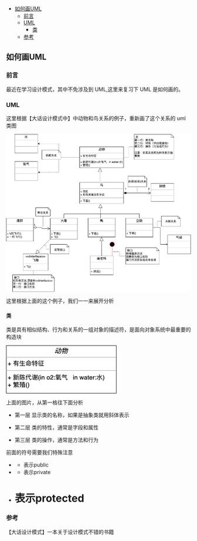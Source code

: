 <!-- START doctoc generated TOC please keep comment here to allow auto update -->
<!-- DON'T EDIT THIS SECTION, INSTEAD RE-RUN doctoc TO UPDATE -->


- [如何画UML](#%E5%A6%82%E4%BD%95%E7%94%BBuml)
  - [前言](#%E5%89%8D%E8%A8%80)
  - [UML](#uml)
    - [类](#%E7%B1%BB)
  - [参考](#%E5%8F%82%E8%80%83)

<!-- END doctoc generated TOC please keep comment here to allow auto update -->

## 如何画UML

### 前言

最近在学习设计模式，其中不免涉及到 UML,这里来复习下 UML 是如何画的。  

### UML 

这里根据【大话设计模式中】中动物和鸟关系的例子，重新画了这个关系的 uml 类图    

<img src="/img/uml-demo.png"  alt="uml" align=center />

这里根据上面的这个例子，我们一一来展开分析  

#### 类

类是具有相似结构、行为和关系的一组对象的描述符，是面向对象系统中最重要的构造块  

<img src="/img/uml-class.png"  alt="uml" align=center />

上面的图片，从第一格往下面分析  

- 第一层 显示类的名称，如果是抽象类就用斜体表示  

- 第二层 类的特性，通常是字段和属性  

- 第三层 类的操作，通常是方法和行为

前面的符号需要我们特殊注意  

- + 表示public
- - 表示private
- # 表示protected


### 参考

【大话设计模式】一本关于设计模式不错的书籍   